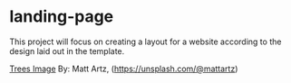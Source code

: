 # landing-page

This project will focus on creating a layout for a website according to the design laid out in the template.

[Trees Image](./trees.jpg) By: Matt Artz, (https://unsplash.com/@mattartz)